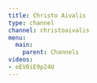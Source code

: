 ```yaml
---
title: Christo Aivalis
type: channel
channel: christoaivalis
menu:
  main:
    parent: Channels
videos:
- oEV0iE9p24U
---
```

